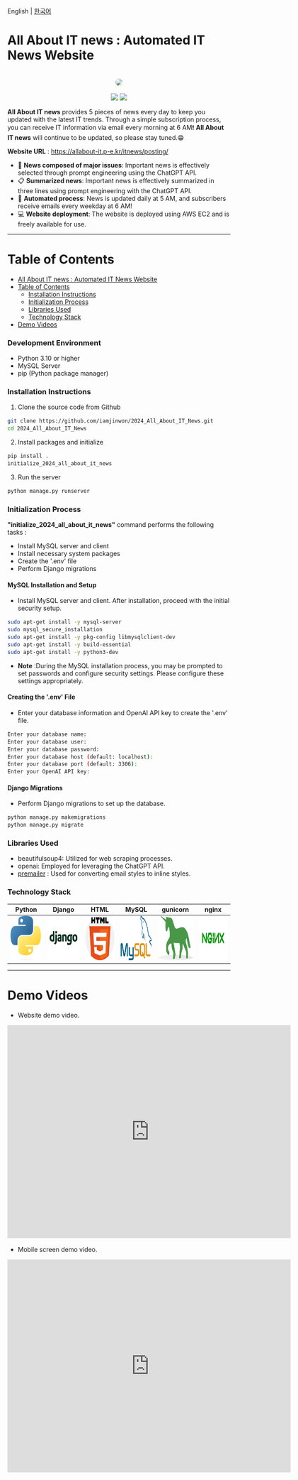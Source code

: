 English | [한국어](README_kor.md)
# All About IT news : Automated IT News Website

<div align="center">
  <br>
  <img src="https://i.ibb.co/BtYZ3yx/DALL-E-2024-06-27-22-48-57-Create-a-wide-logo-for-a-website-named-ALL-ABOUT-IT-NEWS-The-logo-should.webp" style="border-radius:15px;">
  <br>


![](https://img.shields.io/badge/language-Python-b44dff.svg)
![](https://img.shields.io/badge/Database-mySQL-4479A1.svg)

</div>

**All About IT news** provides 5 pieces of news every day to keep you updated with the latest IT trends. Through a simple subscription process, you can receive IT information via email every morning at 6 AM❗️
**All About IT news** will continue to be updated, so please stay tuned.😁

**Website URL** : https://allabout-it.p-e.kr/itnews/posting/

- 📢 <b>News composed of major issues</b>: Important news is effectively selected through prompt engineering using the ChatGPT API.
- 📋 <b>Summarized news</b>: Important news is effectively summarized in three lines using prompt engineering with the ChatGPT API.
- 🤖 <b>Automated process</b>: News is updated daily at 5 AM, and subscribers receive emails every weekday at 6 AM!
- 💻 <b>Website deployment</b>: The website is deployed using AWS EC2 and is freely available for use.
----

Table of Contents
=================
- [All About IT news : Automated IT News Website](#All-About-IT-news-:-Automated-IT-News-Website)
- [Table of Contents](#Table-of-Contents)
  - [Installation Instructions](#Installation-Instructions)
  - [Initialization Process](#Initialization-Process)
  - [Libraries Used](#Libraries-Used)
  - [Technology Stack](#Technology-Stack)
- [Demo Videos](#Demo-Videos)


### Development Environment
- Python 3.10 or higher
- MySQL Server
- pip (Python package manager)

### Installation Instructions

1. Clone the source code from Github
```bash
git clone https://github.com/iamjinwon/2024_All_About_IT_News.git
cd 2024_All_About_IT_News
```

2. Install packages and initialize
```bash
pip install .
initialize_2024_all_about_it_news
```

3. Run the server
```bash
python manage.py runserver
```

### Initialization Process
**"initialize_2024_all_about_it_news"** command performs the following tasks :
- Install MySQL server and client
- Install necessary system packages
- Create the '.env' file
- Perform Django migrations

#### MySQL Installation and Setup
- Install MySQL server and client. After installation, proceed with the initial security setup.
```bash
sudo apt-get install -y mysql-server
sudo mysql_secure_installation
sudo apt-get install -y pkg-config libmysqlclient-dev
sudo apt-get install -y build-essential
sudo apt-get install -y python3-dev
```
- **Note** :During the MySQL installation process, you may be prompted to set passwords and configure security settings. Please configure these settings appropriately.

#### Creating the '.env' File
- Enter your database information and OpenAI API key to create the '.env' file.
```bash
Enter your database name: 
Enter your database user: 
Enter your database password: 
Enter your database host (default: localhost): 
Enter your database port (default: 3306): 
Enter your OpenAI API key: 
```

#### Django Migrations
- Perform Django migrations to set up the database.
```bash
python manage.py makemigrations
python manage.py migrate
```

### Libraries Used
- beautifulsoup4: Utilized for web scraping processes.
- openai: Employed for leveraging the ChatGPT API.
- [premailer](https://github.com/peterbe/premailer) : Used for converting email styles to inline styles.

### Technology Stack
| Python | Django | HTML | MySQL | gunicorn | nginx | 
| :--------: | :--------: | :------: | :------: | :------: | :------: |
| <img src="images/python.png" width="100" height="100"> | <img src="images/django.png" width="100" height="100"> | <img src="images/html.png" width="100" height="100"> | <img src="images/mysql.png" width="100" height="100"> | <img src="images/gunicorn.png" width="100" height="100"> | <img src="images/nginx.png" width="100" height="100"> |
----

# Demo Videos
- Website demo video.

<iframe width="640" height="480" src="https://www.youtube.com/embed/Ln7eNZMW1_o" frameborder="0" allow="accelerometer; autoplay; encrypted-media; gyroscope; picture-in-picture" allowfullscreen></iframe>

- Mobile screen demo video.

<iframe width="640" height="480" src="https://www.youtube.com/embed/e-iwb_qZJoU" frameborder="0" allow="accelerometer; autoplay; encrypted-media; gyroscope; picture-in-picture" allowfullscreen></iframe>
